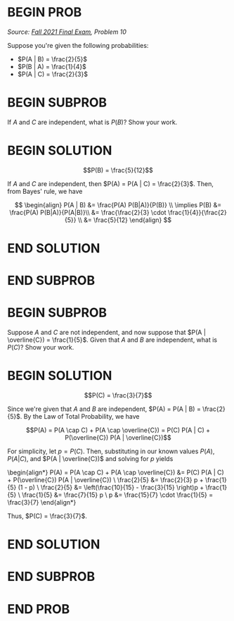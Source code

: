 # BEGIN PROB

<i>Source: [Fall 2021 Final Exam](../fa21-final/index.html), Problem 10</i>

Suppose you're given the following probabilities:

- $P(A | B) = \frac{2}{5}$
- $P(B | A) = \frac{1}{4}$
- $P(A | C) = \frac{2}{3}$

# BEGIN SUBPROB
If $A$ and $C$ are independent, what is $P(B)$? Show your work.

# BEGIN SOLUTION

$$P(B) = \frac{5}{12}$$

If $A$ and $C$ are independent, then $P(A) = P(A | C) = \frac{2}{3}$. Then, from Bayes' rule, we have

$$
\begin{align}
P(A | B) &= \frac{P(A) P(B|A)}{P(B)} \\
\implies P(B) &= \frac{P(A) P(B|A)}{P(A|B)}\\
&= \frac{\frac{2}{3} \cdot \frac{1}{4}}{\frac{2}{5}} \\
&= \frac{5}{12}
\end{align}
$$

# END SOLUTION

# END SUBPROB

# BEGIN SUBPROB 
Suppose $A$ and $C$ are not independent, and now suppose that $P(A | \overline{C}) = \frac{1}{5}$. Given that $A$ and $B$ are independent, what is $P(C)$? Show your work.

# BEGIN SOLUTION

$$P(C) = \frac{3}{7}$$

Since we're given that $A$ and $B$ are independent, $P(A) = P(A | B) = \frac{2}{5}$. By the Law of Total Probability, we have

$$P(A) = P(A \cap C) + P(A \cap \overline{C}) = P(C) P(A | C) + P(\overline{C}) P(A | \overline{C})$$

For simplicity, let $p = P(C)$. Then, substituting in our known values $P(A)$, $P(A | C)$, and $P(A | \overline{C})$ and solving for $p$ yields

\begin{align*}
    P(A) = P(A \cap C) + P(A \cap \overline{C}) &= P(C) P(A | C) + P(\overline{C}) P(A | \overline{C}) \\
    \frac{2}{5} &= \frac{2}{3} p + \frac{1}{5} (1 - p) \\
    \frac{2}{5} &= \left(\frac{10}{15} - \frac{3}{15} \right)p + \frac{1}{5} \\
    \frac{1}{5} &= \frac{7}{15} p \\
    p &= \frac{15}{7} \cdot \frac{1}{5} = \frac{3}{7}
\end{align*}

Thus, $P(C) = \frac{3}{7}$.

# END SOLUTION

# END SUBPROB

# END PROB